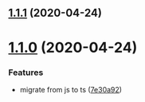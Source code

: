 ## [1.1.1](https://github.com/gkampitakis/PromiseExtension/compare/v1.1.0...v1.1.1) (2020-04-24)

# [1.1.0](https://github.com/gkampitakis/PromiseExtension/compare/v1.0.0...v1.1.0) (2020-04-24)


### Features

* migrate from js to ts ([7e30a92](https://github.com/gkampitakis/PromiseExtension/commit/7e30a92065273eed7fc00f217e52c686edec119c))
